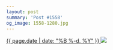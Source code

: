 ```yaml
---
layout: post
summary: 'Post #1558'
og_image: 1558-1280.jpg
---
```


<p>
 <time>
  <a href="/1558">
   {{ page.date | date: "%B %-d, %Y" }}
  </a>
 </time>
 <a href="/1558">
  <img sizes="(min-width: 700px) 50vw, calc(100vw - 2rem)" src="{{ site.assets_url }}/1558-640.jpg" srcset="{{ site.assets_url }}/1558-320.jpg 320w, {{ site.assets_url }}/1558-640.jpg 640w, {{ site.assets_url }}/1558-960.jpg 960w, {{ site.assets_url }}/1558-1280.jpg 1280w"/>
 </a>
</p>
